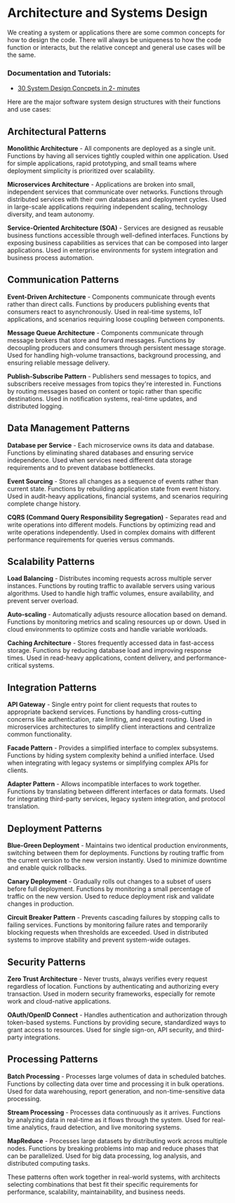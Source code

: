 # Architecture and Systems Design
We creating a system or applications there are some common concepts for how to design the code. There will always be uniqueness to how the code function or interacts, but the relative concept and general use cases will be the same.

### Documentation and Tutorials:
- [30 System Design Concpets in 2- minutes](https://www.youtube.com/watch?v=s9Qh9fWeOAk)

Here are the major software system design structures with their functions and use cases:

## Architectural Patterns

**Monolithic Architecture** - All components are deployed as a single unit. Functions by having all services tightly coupled within one application. Used for simple applications, rapid prototyping, and small teams where deployment simplicity is prioritized over scalability.

**Microservices Architecture** - Applications are broken into small, independent services that communicate over networks. Functions through distributed services with their own databases and deployment cycles. Used in large-scale applications requiring independent scaling, technology diversity, and team autonomy.

**Service-Oriented Architecture (SOA)** - Services are designed as reusable business functions accessible through well-defined interfaces. Functions by exposing business capabilities as services that can be composed into larger applications. Used in enterprise environments for system integration and business process automation.

## Communication Patterns

**Event-Driven Architecture** - Components communicate through events rather than direct calls. Functions by producers publishing events that consumers react to asynchronously. Used in real-time systems, IoT applications, and scenarios requiring loose coupling between components.

**Message Queue Architecture** - Components communicate through message brokers that store and forward messages. Functions by decoupling producers and consumers through persistent message storage. Used for handling high-volume transactions, background processing, and ensuring reliable message delivery.

**Publish-Subscribe Pattern** - Publishers send messages to topics, and subscribers receive messages from topics they're interested in. Functions by routing messages based on content or topic rather than specific destinations. Used in notification systems, real-time updates, and distributed logging.

## Data Management Patterns

**Database per Service** - Each microservice owns its data and database. Functions by eliminating shared databases and ensuring service independence. Used when services need different data storage requirements and to prevent database bottlenecks.

**Event Sourcing** - Stores all changes as a sequence of events rather than current state. Functions by rebuilding application state from event history. Used in audit-heavy applications, financial systems, and scenarios requiring complete change history.

**CQRS (Command Query Responsibility Segregation)** - Separates read and write operations into different models. Functions by optimizing read and write operations independently. Used in complex domains with different performance requirements for queries versus commands.

## Scalability Patterns

**Load Balancing** - Distributes incoming requests across multiple server instances. Functions by routing traffic to available servers using various algorithms. Used to handle high traffic volumes, ensure availability, and prevent server overload.

**Auto-scaling** - Automatically adjusts resource allocation based on demand. Functions by monitoring metrics and scaling resources up or down. Used in cloud environments to optimize costs and handle variable workloads.

**Caching Architecture** - Stores frequently accessed data in fast-access storage. Functions by reducing database load and improving response times. Used in read-heavy applications, content delivery, and performance-critical systems.

## Integration Patterns

**API Gateway** - Single entry point for client requests that routes to appropriate backend services. Functions by handling cross-cutting concerns like authentication, rate limiting, and request routing. Used in microservices architectures to simplify client interactions and centralize common functionality.

**Facade Pattern** - Provides a simplified interface to complex subsystems. Functions by hiding system complexity behind a unified interface. Used when integrating with legacy systems or simplifying complex APIs for clients.

**Adapter Pattern** - Allows incompatible interfaces to work together. Functions by translating between different interfaces or data formats. Used for integrating third-party services, legacy system integration, and protocol translation.

## Deployment Patterns

**Blue-Green Deployment** - Maintains two identical production environments, switching between them for deployments. Functions by routing traffic from the current version to the new version instantly. Used to minimize downtime and enable quick rollbacks.

**Canary Deployment** - Gradually rolls out changes to a subset of users before full deployment. Functions by monitoring a small percentage of traffic on the new version. Used to reduce deployment risk and validate changes in production.

**Circuit Breaker Pattern** - Prevents cascading failures by stopping calls to failing services. Functions by monitoring failure rates and temporarily blocking requests when thresholds are exceeded. Used in distributed systems to improve stability and prevent system-wide outages.

## Security Patterns

**Zero Trust Architecture** - Never trusts, always verifies every request regardless of location. Functions by authenticating and authorizing every transaction. Used in modern security frameworks, especially for remote work and cloud-native applications.

**OAuth/OpenID Connect** - Handles authentication and authorization through token-based systems. Functions by providing secure, standardized ways to grant access to resources. Used for single sign-on, API security, and third-party integrations.

## Processing Patterns

**Batch Processing** - Processes large volumes of data in scheduled batches. Functions by collecting data over time and processing it in bulk operations. Used for data warehousing, report generation, and non-time-sensitive data processing.

**Stream Processing** - Processes data continuously as it arrives. Functions by analyzing data in real-time as it flows through the system. Used for real-time analytics, fraud detection, and live monitoring systems.

**MapReduce** - Processes large datasets by distributing work across multiple nodes. Functions by breaking problems into map and reduce phases that can be parallelized. Used for big data processing, log analysis, and distributed computing tasks.

These patterns often work together in real-world systems, with architects selecting combinations that best fit their specific requirements for performance, scalability, maintainability, and business needs.
